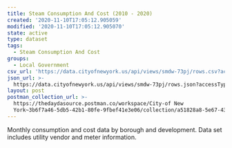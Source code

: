 ```yaml
---
title: Steam Consumption And Cost (2010 - 2020)
created: '2020-11-10T17:05:12.905059'
modified: '2020-11-10T17:05:12.905070'
state: active
type: dataset
tags:
  - Steam Consumption And Cost
groups:
  - Local Government
csv_url: 'https://data.cityofnewyork.us/api/views/smdw-73pj/rows.csv?accessType=DOWNLOAD'
json_url: >-
  https://data.cityofnewyork.us/api/views/smdw-73pj/rows.json?accessType=DOWNLOAD
layout: post
postman_collection_url: >-
  https://thedaydasource.postman.co/workspace/City-of New
  York~3b6f7a46-5db5-42b1-80fe-9fbef41e3e06/collection/a51828a8-5e67-4397-9d8f-73e56bbdfd35
---
```

Monthly consumption and cost data by borough and development. Data set includes utility vendor and meter information.
